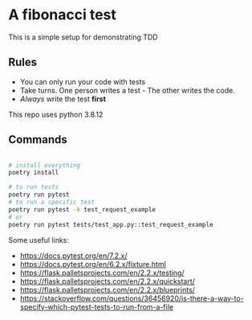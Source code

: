 # A fibonacci test

This is a simple setup for demonstrating TDD

## Rules

* You can only run your code with tests
* Take turns. One person writes a test - The other writes the code.
* _Always_ write the test **first**

This repo uses python 3.8.12

## Commands

```bash

# install everything
poetry install

# to run tests
poetry run pytest
# to run a specific test
poetry run pytest -k test_request_example
# or
poetry run pytest tests/test_app.py::test_request_example
```

Some useful links:

* https://docs.pytest.org/en/7.2.x/
* https://docs.pytest.org/en/6.2.x/fixture.html
* https://flask.palletsprojects.com/en/2.2.x/testing/
* https://flask.palletsprojects.com/en/2.2.x/quickstart/
* https://flask.palletsprojects.com/en/2.2.x/blueprints/
* https://stackoverflow.com/questions/36456920/is-there-a-way-to-specify-which-pytest-tests-to-run-from-a-file
